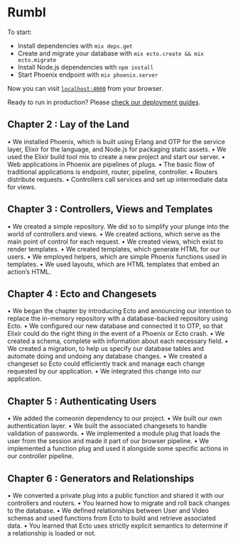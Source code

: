 # Rumbl

To start:

  * Install dependencies with `mix deps.get`
  * Create and migrate your database with `mix ecto.create && mix ecto.migrate`
  * Install Node.js dependencies with `npm install`
  * Start Phoenix endpoint with `mix phoenix.server`

Now you can visit [`localhost:4000`](http://localhost:4000) from your browser.

Ready to run in production? Please [check our deployment guides](http://www.phoenixframework.org/docs/deployment).

## Chapter 2 : Lay of the Land

• We installed Phoenix, which is built using Erlang and OTP for the service layer, Elixir for the language, and Node.js for packaging static assets.
• We used the Elixir build tool mix to create a new project and start our server.
• Web applications in Phoenix are pipelines of plugs.
• The basic flow of traditional applications is endpoint, router, pipeline, controller.
• Routers distribute requests.
• Controllers call services and set up intermediate data for views.

## Chapter 3 : Controllers, Views and Templates

• We created a simple repository. We did so to simplify your plunge into
the world of controllers and views.
• We created actions, which serve as the main point of control for each
request.
• We created views, which exist to render templates.
• We created templates, which generate HTML for our users.
• We employed helpers, which are simple Phoenix functions used in templates.
• We used layouts, which are HTML templates that embed an action’s HTML.

## Chapter 4 : Ecto and Changesets

• We began the chapter by introducing Ecto and announcing our intention
to replace the in-memory repository with a database-backed repository
using Ecto.
• We configured our new database and connected it to OTP, so that Elixir
could do the right thing in the event of a Phoenix or Ecto crash.
• We created a schema, complete with information about each necessary
field.
• We created a migration, to help us specify our database tables and automate
doing and undoing any database changes.
• We created a changeset so Ecto could efficiently track and manage each
change requested by our application.
• We integrated this change into our application.

## Chapter 5 : Authenticating Users

• We added the comeonin dependency to our project.
• We built our own authentication layer.
• We built the associated changesets to handle validation of passwords.
• We implemented a module plug that loads the user from the session and
made it part of our browser pipeline.
• We implemented a function plug and used it alongside some specific
actions in our controller pipeline.

## Chapter 6 : Generators and Relationships

• We converted a private plug into a public function and shared it with our controllers and routers.
• You learned how to migrate and roll back changes to the database.
• We defined relationships between User and Video schemas and used functions from Ecto to build and retrieve associated data.
• You learned that Ecto uses strictly explicit semantics to determine if a
relationship is loaded or not.

